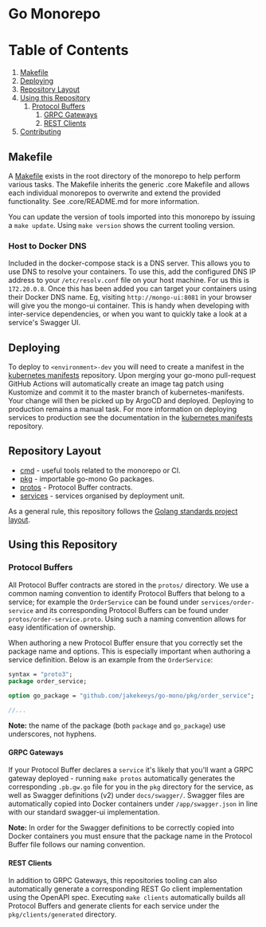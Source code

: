 # Go Monorepo

# Table of Contents

1. [Makefile](#makefile)
1. [Deploying](#deploying)
1. [Repository Layout](#repository-layout)
1. [Using this Repository](#using-this-repository)
    1. [Protocol Buffers](#protocol-buffers)
        1. [GRPC Gateways](#grpc-gateways)
        1. [REST Clients](#rest-clients)
1. [Contributing](#contributing)

## Makefile

A [Makefile](./Makefile) exists in the root directory of the monorepo to help perform various tasks. The Makefile inherits the generic .core Makefile and allows each individual monorepos to overwrite and extend the provided functionality. See .core/README.md for more information.

You can update the version of tools imported into this monorepo by issuing a `make update`. Using `make version` shows the current tooling version.

### Host to Docker DNS

Included in the docker-compose stack is a DNS server. This allows you to use DNS to resolve your containers. To use this, add the configured DNS IP address to your `/etc/resolv.conf` file on your host machine. For us this is `172.20.0.8`. Once this has been added you can target your containers using their Docker DNS name. Eg, visiting `http://mongo-ui:8081` in your browser will give you the mongo-ui container. This is handy when developing with inter-service dependencies, or when you want to quickly take a look at a service's Swagger UI.

## Deploying

To deploy to `<environment>-dev` you will need to create a manifest in the [kubernetes manifests](https://github.com/jakekeeys/kubernetes-manifests)
repository. Upon merging your go-mono pull-request GitHub Actions will automatically create an image tag patch using Kustomize and commit it to the master branch of kubernetes-manifests. Your change will then be picked up by ArgoCD and deployed. Deploying to production remains a manual task. For more information on deploying services to production see the documentation in the [kubernetes manifests](https://github.com/jakekeeys/kubernetes-manifests) repository.


## Repository Layout

* [cmd](cmd) - useful tools related to the monorepo or CI.
* [pkg](pkg) - importable go-mono Go packages.
* [protos](protos) - Protocol Buffer contracts.
* [services](services) - services organised by deployment unit.

As a general rule, this repository follows the [Golang standards project layout](https://github.com/golang-standards/project-layout).

## Using this Repository

### Protocol Buffers

All Protocol Buffer contracts are stored in the `protos/` directory. We use a common naming convention to identify Protocol Buffers that belong to a service; for example the `OrderService` can be found under `services/order-service` and its corresponding Protocol Buffers can be found under `protos/order-service.proto`. Using such a naming convention allows for easy identification of ownership.

When authoring a new Protocol Buffer ensure that you correctly set the package name and options. This is especially important
when authoring a service definition. Below is an example from the `OrderService`:

```protobuf
syntax = "proto3";
package order_service;

option go_package = "github.com/jakekeeys/go-mono/pkg/order_service";

//...
```

**Note:** the name of the package (both `package` and `go_package`) use underscores, not hyphens.

#### GRPC Gateways

If your Protocol Buffer declares a `service` it's likely that you'll want a GRPC gateway deployed - running `make protos` automatically 
generates the corresponding `.pb.gw.go` file for you in the `pkg` directory for the service, as well as Swagger 
definitions (v2) under `docs/swagger/`. Swagger files are automatically copied into Docker containers under `/app/swagger.json` in line with our standard swagger-ui implementation.

**Note:** In order for the Swagger definitions to be correctly copied into Docker containers you must ensure that the package name in the Protocol Buffer file follows our naming convention.

#### REST Clients

In addition to GRPC Gateways, this repositories tooling can also automatically generate a corresponding REST Go client implementation using the OpenAPI spec. Executing `make clients` automatically builds all Protocol Buffers and generate clients for each service under the `pkg/clients/generated` directory.

